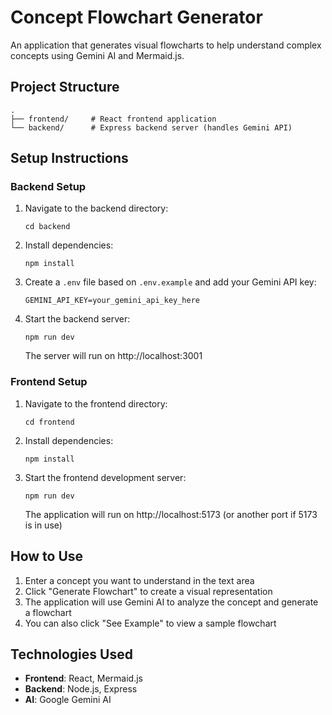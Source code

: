 # Concept Flowchart Generator

An application that generates visual flowcharts to help understand complex concepts using Gemini AI and Mermaid.js.

## Project Structure

```
.
├── frontend/     # React frontend application
└── backend/      # Express backend server (handles Gemini API)
```

## Setup Instructions

### Backend Setup

1. Navigate to the backend directory:
   ```
   cd backend
   ```

2. Install dependencies:
   ```
   npm install
   ```

3. Create a `.env` file based on `.env.example` and add your Gemini API key:
   ```
   GEMINI_API_KEY=your_gemini_api_key_here
   ```

4. Start the backend server:
   ```
   npm run dev
   ```
   The server will run on http://localhost:3001

### Frontend Setup

1. Navigate to the frontend directory:
   ```
   cd frontend
   ```

2. Install dependencies:
   ```
   npm install
   ```

3. Start the frontend development server:
   ```
   npm run dev
   ```
   The application will run on http://localhost:5173 (or another port if 5173 is in use)

## How to Use

1. Enter a concept you want to understand in the text area
2. Click "Generate Flowchart" to create a visual representation
3. The application will use Gemini AI to analyze the concept and generate a flowchart
4. You can also click "See Example" to view a sample flowchart

## Technologies Used

- **Frontend**: React, Mermaid.js
- **Backend**: Node.js, Express
- **AI**: Google Gemini AI 
